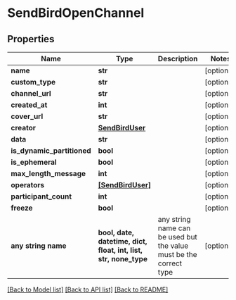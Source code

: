 # SendBirdOpenChannel


## Properties
Name | Type | Description | Notes
------------ | ------------- | ------------- | -------------
**name** | **str** |  | [optional] 
**custom_type** | **str** |  | [optional] 
**channel_url** | **str** |  | [optional] 
**created_at** | **int** |  | [optional] 
**cover_url** | **str** |  | [optional] 
**creator** | [**SendBirdUser**](SendBirdUser.md) |  | [optional] 
**data** | **str** |  | [optional] 
**is_dynamic_partitioned** | **bool** |  | [optional] 
**is_ephemeral** | **bool** |  | [optional] 
**max_length_message** | **int** |  | [optional] 
**operators** | [**[SendBirdUser]**](SendBirdUser.md) |  | [optional] 
**participant_count** | **int** |  | [optional] 
**freeze** | **bool** |  | [optional] 
**any string name** | **bool, date, datetime, dict, float, int, list, str, none_type** | any string name can be used but the value must be the correct type | [optional]

[[Back to Model list]](../README.md#documentation-for-models) [[Back to API list]](../README.md#documentation-for-api-endpoints) [[Back to README]](../README.md)


